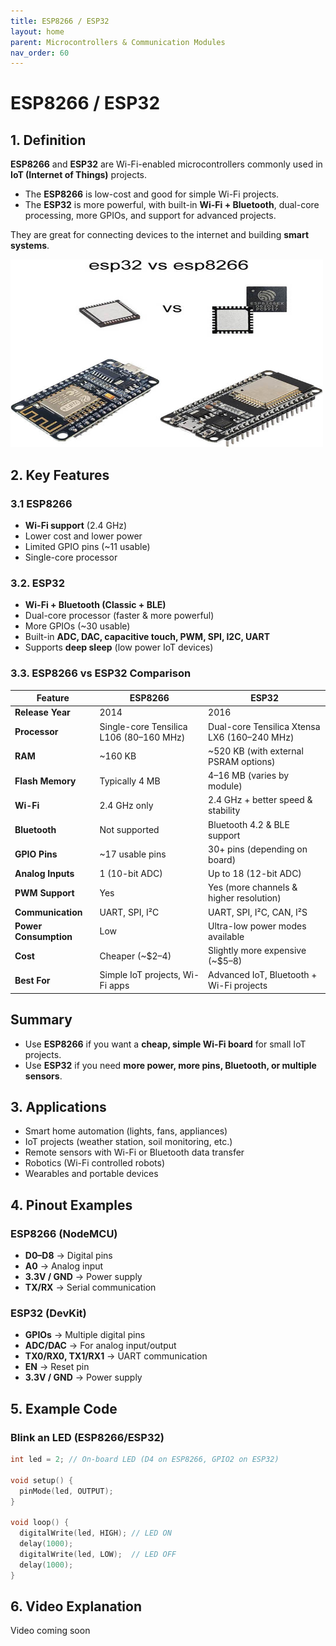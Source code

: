 ```yaml
---
title: ESP8266 / ESP32
layout: home
parent: Microcontrollers & Communication Modules
nav_order: 60
---
```




# ESP8266 / ESP32

## 1. Definition
**ESP8266** and **ESP32** are Wi-Fi-enabled microcontrollers commonly used in **IoT (Internet of Things)** projects.  
- The **ESP8266** is low-cost and good for simple Wi-Fi projects.  
- The **ESP32** is more powerful, with built-in **Wi-Fi + Bluetooth**, dual-core processing, more GPIOs, and support for advanced projects.  

They are great for connecting devices to the internet and building **smart systems**.

<img src="\images\6e9dbaf653fd34ddb00442bea067a635.png" width="500" height="300" alt="ESP8266 and ESP32 boards">



## 2. Key Features

### 3.1 ESP8266
- **Wi-Fi support** (2.4 GHz)  
- Lower cost and lower power  
- Limited GPIO pins (~11 usable)  
- Single-core processor  

### 3.2. ESP32
- **Wi-Fi + Bluetooth (Classic + BLE)**  
- Dual-core processor (faster & more powerful)  
- More GPIOs (~30 usable)  
- Built-in **ADC, DAC, capacitive touch, PWM, SPI, I2C, UART**  
- Supports **deep sleep** (low power IoT devices)


### 3.3. ESP8266 vs ESP32 Comparison


| Feature              | ESP8266                          | ESP32                                    |
|----------------------|----------------------------------|------------------------------------------|
| **Release Year**     | 2014                             | 2016                                     |
| **Processor**        | Single-core Tensilica L106 (80–160 MHz) | Dual-core Tensilica Xtensa LX6 (160–240 MHz) |
| **RAM**              | ~160 KB                         | ~520 KB (with external PSRAM options)     |
| **Flash Memory**     | Typically 4 MB                  | 4–16 MB (varies by module)               |
| **Wi-Fi**            | 2.4 GHz only                    | 2.4 GHz + better speed & stability       |
| **Bluetooth**        |  Not supported                  |  Bluetooth 4.2 & BLE support            |
| **GPIO Pins**        | ~17 usable pins                 | 30+ pins (depending on board)            |
| **Analog Inputs**    | 1 (10-bit ADC)                  | Up to 18 (12-bit ADC)                    |
| **PWM Support**      |  Yes                            |  Yes (more channels & higher resolution)|
| **Communication**    | UART, SPI, I²C                  | UART, SPI, I²C, CAN, I²S                 |
| **Power Consumption**| Low                             | Ultra-low power modes available          |
| **Cost**             | Cheaper (~$2–4)                 | Slightly more expensive (~$5–8)          |
| **Best For**         | Simple IoT projects, Wi-Fi apps | Advanced IoT, Bluetooth + Wi-Fi projects |

## Summary
- Use **ESP8266** if you want a **cheap, simple Wi-Fi board** for small IoT projects.  
- Use **ESP32** if you need **more power, more pins, Bluetooth, or multiple sensors**.  


## 3. Applications
- Smart home automation (lights, fans, appliances)  
- IoT projects (weather station, soil monitoring, etc.)  
- Remote sensors with Wi-Fi or Bluetooth data transfer  
- Robotics (Wi-Fi controlled robots)  
- Wearables and portable devices  


## 4. Pinout Examples

### ESP8266 (NodeMCU)
- **D0–D8** → Digital pins  
- **A0** → Analog input  
- **3.3V / GND** → Power supply  
- **TX/RX** → Serial communication  

### ESP32 (DevKit)
- **GPIOs** → Multiple digital pins  
- **ADC/DAC** → For analog input/output  
- **TX0/RX0, TX1/RX1** → UART communication  
- **EN** → Reset pin  
- **3.3V / GND** → Power supply  



## 5. Example Code

### Blink an LED (ESP8266/ESP32)

```cpp
int led = 2; // On-board LED (D4 on ESP8266, GPIO2 on ESP32)

void setup() {
  pinMode(led, OUTPUT);
}

void loop() {
  digitalWrite(led, HIGH); // LED ON
  delay(1000);
  digitalWrite(led, LOW);  // LED OFF
  delay(1000);
}
```

## 6. Video Explanation
Video coming soon